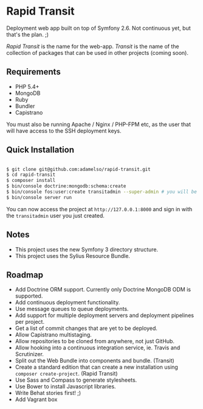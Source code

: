 Rapid Transit
=============

Deployment web app built on top of Symfony 2.6. Not continuous yet, but that's the plan. ;)

_Rapid Transit_ is the name for the web-app.
_Transit_ is the name of the collection of packages that can be used in other projects (coming soon).


Requirements
------------

 * PHP 5.4+
 * MongoDB
 * Ruby
 * Bundler
 * Capistrano

You must also be running Apache / Nginx / PHP-FPM etc, as the user that will have access
to the SSH deployment keys.


Quick Installation
------------------

```bash

$ git clone git@github.com:adamelso/rapid-transit.git
$ cd rapid-transit
$ composer install
$ bin/console doctrine:mongodb:schema:create
$ bin/console fos:user:create transitadmin --super-admin # you will be asked to set an email and password
$ bin/console server run

```

You can now access the project at `http://127.0.0.1:8000` and sign in with the `transitadmin` user you just created.


Notes
-----

 * This project uses the new Symfony 3 directory structure.
 * This project uses the Sylius Resource Bundle.


Roadmap
-------

 * Add Doctrine ORM support. Currently only Doctrine MongoDB ODM is supported.
 * Add continuous deployment functionality.
 * Use message queues to queue deployments.
 * Add support for multiple deployment servers and deployment pipelines per project.
 * Get a list of commit changes that are yet to be deployed.
 * Allow Capistrano multistaging.
 * Allow repositories to be cloned from anywhere, not just GitHub.
 * Allow hooking into a continuous integration service, ie. Travis and Scrutinizer.
 * Split out the Web Bundle into components and bundle. (Transit)
 * Create a standard edition that can create a new installation using `composer create-project`. (Rapid Transit)
 * Use Sass and Compass to generate stylesheets.
 * Use Bower to install Javascript libraries.
 * Write Behat stories first! ;)
 * Add Vagrant box
